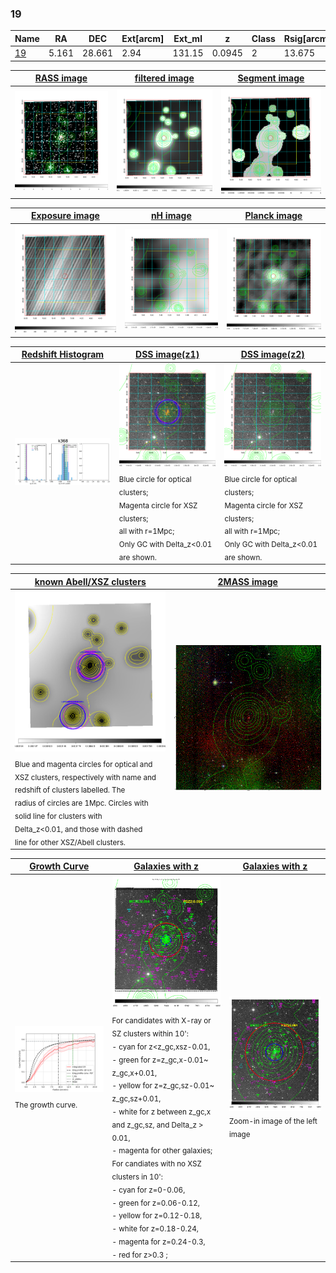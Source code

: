 <div STYLE="page-break-after: always;"></div>

### 19

|Name          |RA          |DEC      | Ext[arcm] | Ext_ml | z    | Class| Rsig[arcmin] | CRsig[c/s] | CR500[c/s] | R500[Mpc] |L500[erg/s]|F500[erg/s/cm^2]| M500[Msun]|Tx[keV]|beta|GC(XSZ,Delta_z<0.01)| GC(OPT,Delta_z<0.01)|GC|alias|
|--------------|------------|------------|---|---|-----------|--------|------|------|----|----|----|----|----|----|----|----|----|----|---|
|[19](script/19.md)     | 5.161       | 28.661       | 2.94    | 131.15   | 0.0945 | 2   | 13.675 |0.382 |0.364 |0.996 |1.520e+44 |6.762e-12 |3.080e+14 |4.415 |0.738 |Tar, |Wen, |Tar, |k368|

|[RASS image](../image/19/19_img.pdf)|[filtered image](../image/19/19_fil.pdf)|[Segment image](../image/19/19_seg.pdf)|
|-------------------|--------------------|-------------------|
| <img src="../image/19/19_img.png" width="300">  | <img src="../image/19/19_fil.png" width="300">   | <img src="../image/19/19_seg.png" width="300">  |

|[Exposure image](../image/19/19_mex.pdf)| [nH image](../image/19/19_nh.pdf)| [Planck image](../image/19/19_p.pdf)|
|-------------------|--------------------|-------------------|
|<img src="../image/19/19_mex.png" width="300">   | <img src="../image/19/19_nh.png" width="300">    | <img src="../image/19/19_p.png" width="300"> |

|[Redshift Histogram](../image/19/19_zg.pdf) | [DSS image(z1)](../image/19/19_dss_z1.pdf)      |  [DSS image(z2)](../image/19/19_dss_z2.pdf)    |
|-------------------|--------------------|-------------------|
|<img src="../image/19/19_zg.png" width="300"> |<img src="../image/19/19_dss_z1.png" width="300"> <sub><br>Blue circle for optical clusters; <br>Magenta circle for XSZ clusters; <br>all with r=1Mpc; <br>Only GC with Delta_z<0.01 are shown. </sub>| <img src="../image/19/19_dss_z2.png" width="300"><sub><br>Blue circle for optical clusters; <br>Magenta circle for XSZ clusters; <br>all with r=1Mpc; <br>Only GC with Delta_z<0.01 are shown. </sub> |

|[known Abell/XSZ clusters](../image/19/19_m.pdf) | [2MASS image](../image/19/19_2mass.pdf)      |
|-------------------|-------------------|
|<img src=../image/19/19_m.png width="300"> <sub><br>Blue and magenta circles for optical and <br>XSZ clusters, respectively with name and <br>redshift of clusters labelled. The <br>radius of circles are 1Mpc. Circles with <br>solid line for clusters with <br>Delta_z<0.01, and those with dashed <br>line for other XSZ/Abell clusters.        </sub>|<img src="../image/19/19_2mass.png" width="300">  |

|[Growth Curve](../image/19/19_gca_all.png) |[Galaxies with z](../image/19/19_opt_ned.pdf) |[Galaxies with z](../image/19/19_opt_ned_zoom.pdf) |
|-------------------|-------------------|-------------------|
| <img src="../image/19/19_gca_all.png" width="300"> <sub><br>The growth curve.</sub>| <img src=../image/19/19_opt_ned.png width="300"> <br><sub> For candidates with X-ray or SZ clusters within 10': <br> - cyan for z<z_gc,xsz-0.01, <br> - green for z=z_gc,x-0.01~ z_gc,x+0.01, <br> - yellow for z=z_gc,sz-0.01~ z_gc,sz+0.01, <br> - white for z between z_gc,x and z_gc,sz, and Delta_z > 0.01, <br> - magenta for other galaxies; <br>For candiates with no XSZ clusters in 10': <br> - cyan for z=0-0.06, <br> - green for z=0.06-0.12, <br> - yellow for z=0.12-0.18, <br> - white for z=0.18-0.24, <br> - magenta for z=0.24-0.3, <br> - red for z>0.3 ;  </sub>|<img src=../image/19/19_opt_ned_zoom.png width="300">  <br><sub> Zoom-in image of the left image</sub>|




